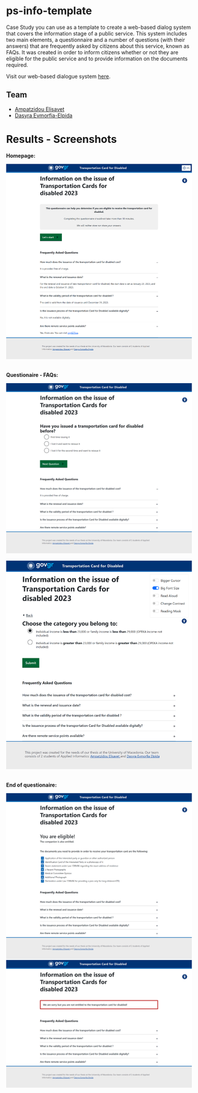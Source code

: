 # ps-info-template
Case Study you can use as a template to create a web-based dialog system that covers the information stage of a public service. This system includes two main elements, a questionnaire and a number of questions (with their answers) that are frequently asked by citizens about this service, known as FAQs. It was created in order to inform citizens whether or not they are eligible for the public service and to provide information on the documents required. 

Visit our web-based dialogue system [here](https://govgr-mobility-card.github.io/info-for-mobility-card-gr/).

## Team
* [Ampatzidou Elisavet](https://github.com/ElisavetAmpatzidou)
* [Dasyra Evmorfia-Elpida](https://github.com/evitadasy)

# Results - Screenshots 
<div float="left">
  <b><p>Homepage:</p></b>
  <img src="screens/start-page-faqs.png" /><br><br>
  <b><p>Questionaire - FAQs:</p></b>
  <img src="screens/first-question.png" /><br><br>
  <img src="screens/last-question.png" /><br><br>
  <b><p>End of questionaire:</p></b>
  <img src="screens/eligible-message.png" />
  <img src="screens/not-eligible-message.png" /><br><br>
</div>
